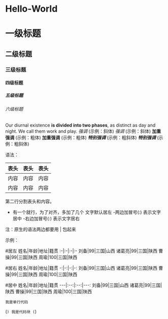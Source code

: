 # Hello-World
# 一级标题
## 二级标题
### 三级标题
#### 四级标题
##### 五级标题
###### 六级标题

Our diurnal existence **is divided into two phases**, as distinct as day and night. We call them work and play. 
*强调* (示例：斜体)
_强调_ (示例：斜体)
**加重强调** (示例：粗体)
__加重强调__ (示例：粗体)
***特别强调*** (示例：粗斜体)
___特别强调___ (示例：粗斜体)

语法：

表头|表头|表头
---|:--:|---:
内容|内容|内容
内容|内容|内容

第二行分割表头和内容。
- 有一个就行，为了对齐，多加了几个
文字默认居左
-两边加冒号(:) 表示文字居中
-右边加冒号(:) 表示文字居右

注：原生的语法两边都要用 | 包起来

示例：

#居左
姓名|年龄|地址|籍贯
:-|:-|:-|:-
刘备|99|三国|山西
诸葛亮|99|三国|陕西
曹操|99|三国|陕西
周瑜|100|三国|陕西

#居右
姓名|年龄|地址|籍贯
-:|-:|-:|-:
刘备|99|三国|山西
诸葛亮|99|三国|陕西
曹操|99|三国|陕西
周瑜|100|三国|陕西

#居中
姓名|年龄|地址|籍贯
---|:--:|:--:|---:
刘备|99|三国|山西
诸葛亮|99|三国|陕西
曹操|99|三国|陕西
周瑜|100|三国|陕西

`我是单行代码`

(```)
我是代码块
(```)

